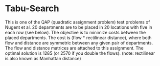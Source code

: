 # Tabu-Search
This is one of the QAP (quadratic assignment problem) test problems of Nugent et al. 20 departments are to be placed in 20 locations with five in each row (see below). The objective is to minimize costs between the placed departments. The cost is (flow * rectilinear distance), where both flow and distance are symmetric between any given pair of departments. The flow and distance matrices are attached to this assignment. The optimal solution is 1285 (or 2570 if you double the flows).
(note: rectilinear is also known as Manhattan distance)
